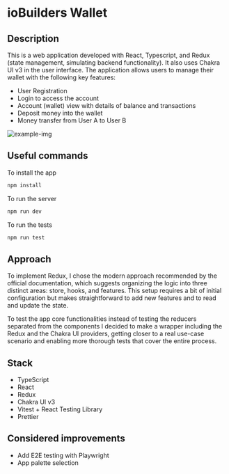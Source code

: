 # ioBuilders Wallet

## Description

This is a web application developed with React, Typescript, and Redux (state management, simulating backend functionality). It also uses Chakra UI v3 in the user interface. The application allows users to manage their wallet with the following key features:

- User Registration
- Login to access the account
- Account (wallet) view with details of balance and transactions
- Deposit money into the wallet
- Money transfer from User A to User B

![example-img]([https://github.com/migueldcdev/repo-images/blob/main/idea-board/idea-board.png](https://raw.githubusercontent.com/migueldcdev/repo-images/refs/heads/main/iob-wallet/1000040475.jpg))
## Useful commands

To install the app

```bash
npm install
```

To run the server

```bash
npm run dev
```

To run the tests

```bash
npm run test
```

## Approach

To implement Redux, I chose the modern approach recommended by the official documentation, which suggests organizing the logic into three distinct areas: store, hooks, and features. This setup requires a bit of initial configuration but makes straightforward to add new features and to read and update the state.

To test the app core functionalities instead of testing the reducers separated from the components I decided to make a wrapper including the Redux and the Chakra UI providers, getting closer to a real use-case scenario and enabling more thorough tests that cover the entire process.

## Stack

- TypeScript
- React
- Redux
- Chakra UI v3
- Vitest + React Testing Library
- Prettier

## Considered improvements

- Add E2E testing with Playwright
- App palette selection
